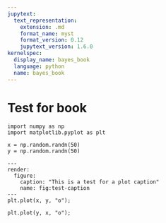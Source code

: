```yaml
---
jupytext:
  text_representation:
    extension: .md
    format_name: myst
    format_version: 0.12
    jupytext_version: 1.6.0
kernelspec:
  display_name: bayes_book
  language: python
  name: bayes_book
---
```


# Test for book

```{code-cell} ipython3
import numpy as np
import matplotlib.pyplot as plt
```

```{code-cell} ipython3
x = np.random.randn(50)
y = np.random.randn(50)
```

```{code-cell} ipython3
---
render:
  figure:
    caption: "This is a test for a plot caption"
    name: fig:test-caption
---
plt.plot(x, y, "o");
```

```{code-cell} ipython3
plt.plot(y, x, "o");
```
